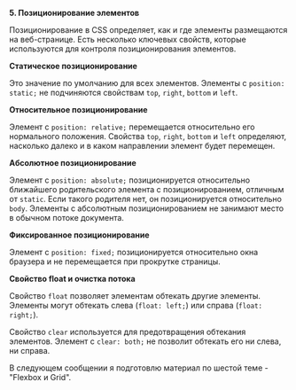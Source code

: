 **5. Позиционирование элементов**

Позиционирование в CSS определяет, как и где элементы размещаются на веб-странице. Есть несколько ключевых свойств, которые используются для контроля позиционирования элементов.

**Статическое позиционирование**

Это значение по умолчанию для всех элементов. Элементы с `position: static;` не подчиняются свойствам `top`, `right`, `bottom` и `left`.

**Относительное позиционирование**

Элемент с `position: relative;` перемещается относительно его нормального положения. Свойства `top`, `right`, `bottom` и `left` определяют, насколько далеко и в каком направлении элемент будет перемещен.

**Абсолютное позиционирование**

Элемент с `position: absolute;` позиционируется относительно ближайшего родительского элемента с позиционированием, отличным от `static`. Если такого родителя нет, он позиционируется относительно `body`. Элементы с абсолютным позиционированием не занимают место в обычном потоке документа.

**Фиксированное позиционирование**

Элемент с `position: fixed;` позиционируется относительно окна браузера и не перемещается при прокрутке страницы.

**Свойство float и очистка потока**

Свойство `float` позволяет элементам обтекать другие элементы. Элементы могут обтекать слева (`float: left;`) или справа (`float: right;`).

Свойство `clear` используется для предотвращения обтекания элементов. Элемент с `clear: both;` не позволит обтекать его ни слева, ни справа.

В следующем сообщении я подготовлю материал по шестой теме - "Flexbox и Grid".
